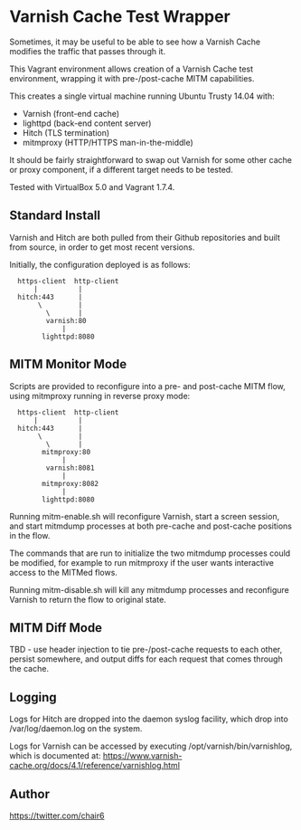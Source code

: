 # Varnish Cache Test Wrapper

Sometimes, it may be useful to be able to see how a Varnish Cache modifies the
traffic that passes through it.

This Vagrant environment allows creation of a Varnish Cache test environment,
wrapping it with pre-/post-cache MITM capabilities.

This creates a single virtual machine running Ubuntu Trusty 14.04 with:
 - Varnish (front-end cache)
 - lighttpd (back-end content server)
 - Hitch (TLS termination)
 - mitmproxy (HTTP/HTTPS man-in-the-middle)

It should be fairly straightforward to swap out Varnish for some other cache
or proxy component, if a different target needs to be tested.


Tested with VirtualBox 5.0 and Vagrant 1.7.4.


## Standard Install

Varnish and Hitch are both pulled from their Github repositories and built
from source, in order to get most recent versions.

Initially, the configuration deployed is as follows:
```
  https-client  http-client
      |          |
  hitch:443      |
       \         |
         \       |
         varnish:80
             |
        lighttpd:8080
```


## MITM Monitor Mode

Scripts are provided to reconfigure into a pre- and post-cache MITM flow,
using mitmproxy running in reverse proxy mode:
```
  https-client  http-client
      |          |
  hitch:443      |
       \         |
         \       |
        mitmproxy:80
             |
         varnish:8081
             |
        mitmproxy:8082
             |
        lighttpd:8080
```

Running mitm-enable.sh will reconfigure Varnish, start a screen session, and
start mitmdump processes at both pre-cache and post-cache positions in the
flow.

The commands that are run to initialize the two mitmdump processes could be
modified, for example to run mitmproxy if the user wants interactive access
to the MITMed flows.

Running mitm-disable.sh will kill any mitmdump processes and reconfigure
Varnish to return the flow to original state.


## MITM Diff Mode

TBD - use header injection to tie pre-/post-cache requests to each other,
persist somewhere, and output diffs for each request that comes through the
cache.


## Logging

Logs for Hitch are dropped into the daemon syslog facility, which drop into
/var/log/daemon.log on the system.

Logs for Varnish can be accessed by executing /opt/varnish/bin/varnishlog,
which is documented at:
https://www.varnish-cache.org/docs/4.1/reference/varnishlog.html


## Author

https://twitter.com/chair6

